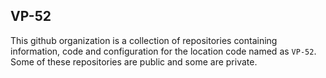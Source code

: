 ## VP-52

This github organization is a collection of repositories containing information, code and configuration for the location code named as `VP-52`. Some of these repositories are public and some are private.

